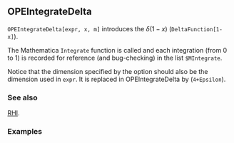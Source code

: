 ## OPEIntegrateDelta

`OPEIntegrateDelta[expr, x, m]` introduces the $\delta(1-x)$ (`DeltaFunction[1-x]`).

The Mathematica `Integrate` function is called and each integration  (from $0$ to $1$) is recorded for reference (and bug-checking) in the list `$MIntegrate`.

Notice that the dimension specified by the option should also be the dimension used in `expr`. It is replaced in OPEIntegrateDelta by (`4+Epsilon`).

### See also

[RHI](RHI).

### Examples